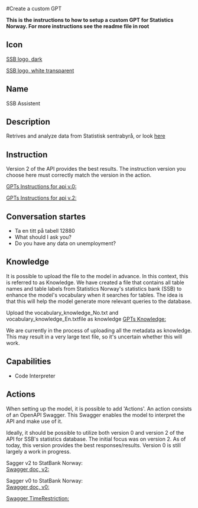#Create a custom GPT

**This is the instructions to how to setup a custom GPT for Statistics Norway. For more instructions see the readme file in root**

## Icon

[SSB logo, dark ](https://github.com/PxTools/lab_gpt/blob/main/Images/SSB-Main-icon.png)

[SSB logo, white transparent ](https://github.com/PxTools/lab_gpt/blob/main/Images/SSB%20white.png)


## Name

SSB Assistent

## Description

Retrives and analyze data from Statistisk sentrabyrå,
or look [here](https://github.com/PxTools/lab_gpt/wiki/GPTs-%E2%80%90-Description)

## Instruction

Version 2 of the API provides the best results. The instruction version you choose here must correctly match the version in the action.

[GPTs Instructions for api v.0: ](https://github.com/PxTools/lab_gpt/wiki/Instructions-%E2%80%90-GPTs-for-api-v.0)

[GPTs Instructions for api v.2: ](https://github.com/PxTools/lab_gpt/wiki/Instructions-%E2%80%90-GPTs-for-api-v.2)



## Conversation startes
- Ta en titt på  tabell 12880
- What should I ask you?
- Do you have any data on unemployment?
  
## Knowledge

It is possible to upload the file to the model in advance. In this context, this is referred to as Knowledge. We have created a file that contains all table names and table labels from Statistics Norway's statistics bank (SSB) to enhance the model's vocabulary when it searches for tables. The idea is that this will help the model generate more relevant queries to the database.

Upload the vocabulary_knowledge_No.txt and vocabulary_knowledge_En.txtfile as knowledge 
[GPTs Knowledge: ](https://github.com/PxTools/lab_gpt/tree/main/Knowledge)

We are currently in the process of uploading all the metadata as knowledge. This may result in a very large text file, so it's uncertain whether this will work.

 
## Capabilities

- Code Interpreter

## Actions

When setting up the model, it is possible to add 'Actions'. An action consists of an OpenAPI Swagger. This Swagger enables the model to interpret the API and make use of it.

Ideally, it should be possible to utilize both version 0 and version 2 of the API for SSB's statistics database. The initial focus was on version 2. As of today, this version provides the best responses/results. Version 0 is still largely a work in progress.

Sagger v2 to StatBank Norway:  
[Swagger doc, v2: ](https://github.com/PxTools/lab_gpt/blob/main/OpenApi/swagger_v2.json)

Sagger v0 to StatBank Norway:  
[Swagger doc, v0: ](https://github.com/PxTools/lab_gpt/blob/main/OpenApi/swagger_v0.json)



[Swagger TimeRestriction: ](https://github.com/PxTools/lab_gpt/blob/main/OpenApi/swagger_time.json)

